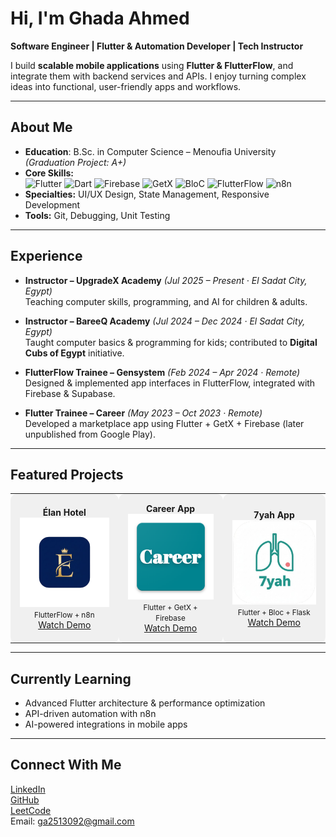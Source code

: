 # Hi, I'm Ghada Ahmed  

**Software Engineer | Flutter & Automation Developer | Tech Instructor**  

I build **scalable mobile applications** using **Flutter & FlutterFlow**, and integrate them with backend services and APIs. I enjoy turning complex ideas into functional, user-friendly apps and workflows.  

---

## About Me
- **Education**: B.Sc. in Computer Science – Menoufia University *(Graduation Project: A+)*  
- **Core Skills:**  
![Flutter](https://img.shields.io/badge/Flutter-02569B?style=flat&logo=flutter&logoColor=white) 
![Dart](https://img.shields.io/badge/Dart-0175C2?style=flat&logo=dart&logoColor=white) 
![Firebase](https://img.shields.io/badge/Firebase-FFCA28?style=flat&logo=firebase&logoColor=black) 
![GetX](https://img.shields.io/badge/GetX-000000?style=flat) 
![BloC](https://img.shields.io/badge/BloC-02569B?style=flat) 
![FlutterFlow](https://img.shields.io/badge/FlutterFlow-6B2CBF?style=flat&logo=flutterflow&logoColor=white) 
![n8n](https://img.shields.io/badge/n8n-FF4D4D?style=flat&logo=n8n&logoColor=white)  
- **Specialties:** UI/UX Design, State Management, Responsive Development  
- **Tools:** Git, Debugging, Unit Testing  

---

## Experience
- **Instructor – UpgradeX Academy** *(Jul 2025 – Present · El Sadat City, Egypt)*  
  Teaching computer skills, programming, and AI for children & adults.  

- **Instructor – BareeQ Academy** *(Jul 2024 – Dec 2024 · El Sadat City, Egypt)*  
  Taught computer basics & programming for kids; contributed to **Digital Cubs of Egypt** initiative.  

- **FlutterFlow Trainee – Gensystem** *(Feb 2024 – Apr 2024 · Remote)*  
  Designed & implemented app interfaces in FlutterFlow, integrated with Firebase & Supabase.  

- **Flutter Trainee – Career** *(May 2023 – Oct 2023 · Remote)*  
  Developed a marketplace app using Flutter + GetX + Firebase (later unpublished from Google Play).  

---

## Featured Projects

<table>
<tr>
<td align="center" bgcolor="#f0f0f0" style="padding:15px; border-radius:10px;">
<b>Élan Hotel</b><br>
<img src="assets/elan_hotel.png" width="200"><br>
<small>FlutterFlow + n8n</small><br>
<a href="https://www.linkedin.com/posts/ghada-ahmed-81b340195_flutterflow-flutterdeveloper-appdevelopment-activity-7369716813418446852-yTuS?utm_source=share&utm_medium=member_desktop&rcm=ACoAAC3KPJcBSsDGBx7QVqoXShmga7JYle2gUVo">Watch Demo</a>
</td>

<td align="center" bgcolor="#f0f0f0" style="padding:15px; border-radius:10px;">
<b>Career App</b><br>
<img src="assets/career_app.png" width="200"><br>
<small>Flutter + GetX + Firebase</small><br>
<a href="https://www.linkedin.com/posts/ghada-ahmed-81b340195_flutter-getx-firebase-activity-7340075190480945253-p-DG?utm_source=share&utm_medium=member_desktop&rcm=ACoAAC3KPJcBSsDGBx7QVqoXShmga7JYle2gUVo">Watch Demo</a>
</td>

<td align="center" bgcolor="#f0f0f0" style="padding:15px; border-radius:10px;">
<b>7yah App</b><br>
<img src="assets/7yah_app.png" width="200"><br>
<small>Flutter + Bloc + Flask</small><br>
<a href="https://www.linkedin.com/posts/ghada-ahmed-81b340195_flutter-deeplearning-machinelearning-activity-6958068763002908673-teYL?utm_source=share&utm_medium=member_desktop&rcm=ACoAAC3KPJcBSsDGBx7QVqoXShmga7JYle2gUVo">Watch Demo</a>
</td>
</tr>
</table>

---

## Currently Learning
- Advanced Flutter architecture & performance optimization  
- API-driven automation with n8n  
- AI-powered integrations in mobile apps  

---

## Connect With Me
[LinkedIn](https://www.linkedin.com/in/ghada-ahmed-81b340195)  
[GitHub](https://github.com/GhadaAhmed152420)  
[LeetCode](https://leetcode.com/u/Ghada_A/)  
Email: ga2513092@gmail.com
